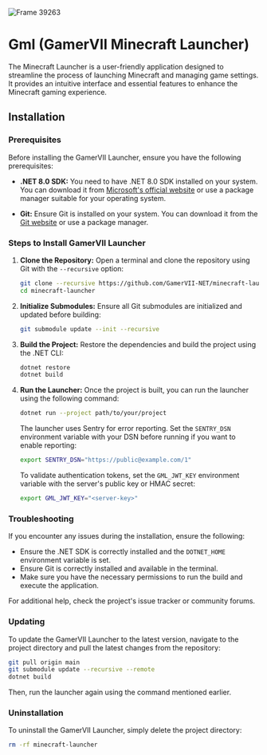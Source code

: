 ![Frame 39263](https://github.com/user-attachments/assets/d69fae32-4339-4239-8950-133a89763a82)

Gml (GamerVII Minecraft Launcher)
=======
The Minecraft Launcher is a user-friendly application designed to streamline the process of launching Minecraft and managing game settings. It provides an intuitive interface and essential features to enhance the Minecraft gaming experience.

## Installation

### Prerequisites

Before installing the GamerVII Launcher, ensure you have the following prerequisites:

- **.NET 8.0 SDK:** You need to have .NET 8.0 SDK installed on your system. You can download it
  from [Microsoft's official website](https://dotnet.microsoft.com/download/dotnet/8.0) or use a package manager
  suitable for your operating system.

- **Git:** Ensure Git is installed on your system. You can download it from
  the [Git website](https://git-scm.com/downloads) or use a package manager.

### Steps to Install GamerVII Launcher

1. **Clone the Repository:**
   Open a terminal and clone the repository using Git with the `--recursive` option:
   ```bash
   git clone --recursive https://github.com/GamerVII-NET/minecraft-launcher.git
   cd minecraft-launcher
   ```

2. **Initialize Submodules:**
   Ensure all Git submodules are initialized and updated before building:
   ```bash
   git submodule update --init --recursive
   ```
3. **Build the Project:**
   Restore the dependencies and build the project using the .NET CLI:
   ```bash
   dotnet restore
   dotnet build
   ```

4. **Run the Launcher:**
   Once the project is built, you can run the launcher using the following command:
   ```bash
   dotnet run --project path/to/your/project
   ```

   The launcher uses Sentry for error reporting. Set the `SENTRY_DSN` environment
   variable with your DSN before running if you want to enable reporting:
   ```bash
   export SENTRY_DSN="https://public@example.com/1"
   ```

   To validate authentication tokens, set the `GML_JWT_KEY` environment variable
   with the server's public key or HMAC secret:
   ```bash
   export GML_JWT_KEY="<server-key>"
   ```

### Troubleshooting

If you encounter any issues during the installation, ensure the following:

- Ensure the .NET SDK is correctly installed and the `DOTNET_HOME` environment variable is set.
- Ensure Git is correctly installed and available in the terminal.
- Make sure you have the necessary permissions to run the build and execute the application.

For additional help, check the project's issue tracker or community forums.

### Updating

To update the GamerVII Launcher to the latest version, navigate to the project directory and pull the latest changes
from the repository:

```bash
git pull origin main
git submodule update --recursive --remote
dotnet build
```

Then, run the launcher again using the command mentioned earlier.

### Uninstallation

To uninstall the GamerVII Launcher, simply delete the project directory:

```bash
rm -rf minecraft-launcher
```
